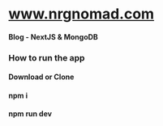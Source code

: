 # www.nrgnomad.com

#### Blog - NextJS &amp; MongoDB

### How to run the app

#### Download or Clone

#### npm i

#### npm run dev
